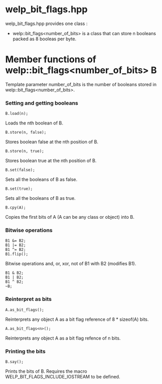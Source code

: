 # welp_bit_flags.hpp

welp_bit_flags.hpp provides one class :

- welp::bit_flags<number_of_bits> is a class that can store n booleans packed as 8 booleas per byte.

# Member functions of welp::bit_flags<number_of_bits> B

Template parameter number_of_bits is the number of booleans stored in welp::bit_flags<number_of_bits>.

### Setting and getting booleans

	B.load(n); 

Loads the nth boolean of B.

	B.store(n, false); 

Stores boolean false at the nth position of B.

	B.store(n, true); 

Stores boolean true at the nth position of B.

	B.set(false); 

Sets all the booleans of B as false.

	B.set(true); 

Sets all the booleans of B as true.

	B.cpy(A); 

Copies the first bits of A (A can be any class or object) into B.

### Bitwise operations

	B1 &= B2; 
	B1 |= B2; 
	B1 ^= B2; 
	B1.flip();

Bitwise operations and, or, xor, not of B1 with B2 (modifies B1).

	B1 & B2; 
	B1 | B2; 
	B1 ^ B2;
	~B;

### Reinterpret as bits

	A.as_bit_flags();

Reinterprets any object A as a bit flag reference of 8 * sizeof(A) bits.

	A.as_bit_flags<n>();

Reinterprets any object A as a bit flag refence of n bits.

### Printing the bits

	B.say(); 

Prints the bits of B. Requires the macro WELP_BIT_FLAGS_INCLUDE_IOSTREAM to be defined.
